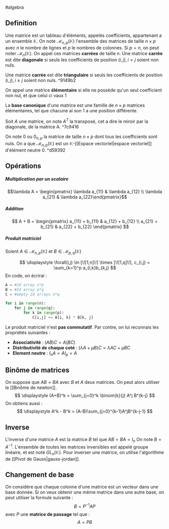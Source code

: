 #algebra 
## Definition
Une matrice est un tableau d'éléments, appelés coefficients, appartenant a un ensemble $\mathbb{K}$. On note $\mathcal{M}_{n,p}(\mathbb{K})$ l'ensemble des matrices de taille $n \times p$ avec $n$ le nombre de lignes et $p$ le nombres de colonnes. Si $p = n$, on peut noter $\mathcal{M}_n (\mathbb{K})$. On appel ces matrices **carrées** de taille $n$. Une matrice **carrée** est dite **diagonale** si seuls les coefficients de position $(i,j), i=j$ soient non nuls.  

Une matrice **carrée** est dite **triangulaire** si seuls les coefficients de position $(i,j), i \ge j$ soient non nuls.  ^9149b2

On appel une matrice **élémentaire** si elle ne possède qu'un seul coefficient non nul, et que celui ci vaux $1$  

La **base canonique** d'une matrice est une famille de $n \times p$ matrices élémentaires, tel que chacune ai son $1$ a une position différente. 

Soit $A$ une matrice, on note $A^T$ la transposé, cet a dire le miroir par la diagonale, de la matrice A.  ^7c9416

On note $0$ ou $0_{n,p}$ la matrice de taille $n \times p$ dont tous les coefficients sont nuls. 
On a que $\mathcal{M}_{n,p}(\mathbb{K})$ est un $\mathbb{K}$-[[Espace vectoriel|espace vectoriel]] d'élément neutre 0. ^d59392

## Opérations
##### Multiplication par un scalaire
$$\lambda A = \begin{pmatrix} \lambda a_{11} & \lambda a_{12} \\   \lambda a_{21} & \lambda a_{22}\end{pmatrix}$$

##### Addition
$$
A + B = \begin{pmatrix} a_{11} + b_{11} & a_{12} + b_{12} \\
a_{21} + b_{21} & a_{22} + b_{22} \end{pmatrix}
$$

##### Produit matriciel

Soient $A \in \mathcal{M}_{n,p}(\mathbb{K})$ et $B \in \mathcal{M}_{p,q}(\mathbb{K})$

$$
\displaystyle
\forall(i,j) \in [\![1,n]\!] \times [\![1,q]\!], c_{i,j} = \sum_{k=1}^p a_{i,k}b_{k,j}
$$
En code, on écrirai :
```python
A = #2d array n*p
B = #2d array p*q
C = #empty 2d arrays n*q

for i in range(n):
	for j in range(q):
		for k in range(p):
			C[i,j] += A[i, k] * B[k, j]
```

Le produit matriciel n'est **pas commutatif**. Par contre, on lui reconnais les propriétés suivantes : 
- **Associativité** : $(AB)C = A(BC)$
- **Distributivité de chaque coté** : $(\lambda A + \mu B)C = \lambda AC + \mu BC$ 
- **Element neutre** : $I_n A = AI_p = A$

## Binôme de matrices
On suppose que $AB = BA$ avec $B$ et $A$ deux matrices. On peut alors utiliser le [[Binôme de newton]]. 
$$
\displaystyle
(A+B)^k = \sum_{j=0}^k \binom{k}{j} A^j B^{k-j}
$$
On obtiens aussi :
$$
\displaystyle
A^k - B^k = (A-B)\sum_{j=0}^{k-1}A^jB^{k-j-1}
$$
## Inverse
L'inverse d'une matrice $A$ est la matrice $B$ tel que $AB = BA = I_n$
On note $B = A^{-1}$. L'ensemble de toutes les matrices inversibles est appelé groupe linéaire, et est noté $GL_n(\mathbb{K})$. 
Pour inverser une matrice, on utilise l'algorithme de [[Pivot de Gauss|gauss-jordan]].

## Changement de base
On considère que chaque colonne d'une matrice est un vecteur dans une base donnée. Si on veux obtenir une même matrice dans une autre base, on peut utiliser la formule suivante :
$$
B = P^{-1}AP
$$
avec $P$ une **matrice de passage** tel que :
$$
A = PB
$$

